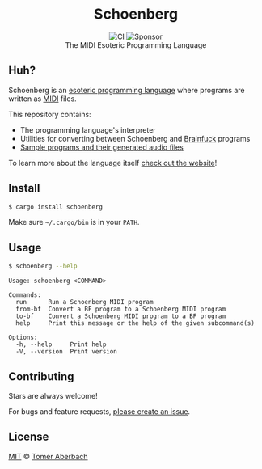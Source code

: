 <h1 align="center">
  Schoenberg
</h1>

<div align="center">
  <a href="https://github.com/TomerAberbach/schoenberg/actions">
    <img src="https://github.com/TomerAberbach/schoenberg/workflows/CI/badge.svg" alt="CI" />
  </a>
  <a href="https://github.com/sponsors/TomerAberbach">
    <img src="https://img.shields.io/static/v1?label=Sponsor&message=%E2%9D%A4&logo=GitHub&color=%23fe8e86" alt="Sponsor" />
  </a>
</div>

<div align="center">
  The MIDI Esoteric Programming Language
</div>

## Huh?

Schoenberg is an
[esoteric programming language](https://en.wikipedia.org/wiki/Esoteric_programming_language)
where programs are written as [MIDI](https://en.wikipedia.org/wiki/MIDI) files.

This repository contains:
- The programming language's interpreter
- Utilities for converting between Schoenberg and
  [Brainfuck](https://en.wikipedia.org/wiki/Brainfuck) programs
- [Sample programs and their generated audio files](./samples)

To learn more about the language itself
[check out the website](https://tomeraberba.ch/schoenberg)!

## Install

```sh
$ cargo install schoenberg
```

Make sure `~/.cargo/bin` is in your `PATH`.

## Usage

```sh
$ schoenberg --help
```

```
Usage: schoenberg <COMMAND>

Commands:
  run      Run a Schoenberg MIDI program
  from-bf  Convert a BF program to a Schoenberg MIDI program
  to-bf    Convert a Schoenberg MIDI program to a BF program
  help     Print this message or the help of the given subcommand(s)

Options:
  -h, --help     Print help
  -V, --version  Print version
```

## Contributing

Stars are always welcome!

For bugs and feature requests,
[please create an issue](https://github.com/TomerAberbach/schoenberg/issues/new).

## License

[MIT](https://github.com/TomerAberbach/schoenberg/blob/main/license)
© [Tomer Aberbach](https://github.com/TomerAberbach)
